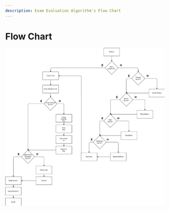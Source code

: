 ```yaml
---
description: Exam Evaluation Algorithm's Flow Chart
---
```


# Flow Chart

![Open the picture in new tab for the full resolution ](.gitbook/assets/image147.png)

